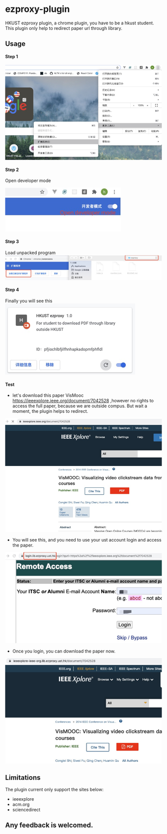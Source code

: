 # ezproxy-plugin
HKUST ezproxy plugin, a chrome plugin, you have to be a hkust student. This plugin only help to redirect paper url through library.

## Usage
#### Step 1
<img src="./img/step.jpg">

#### Step 2
Open developer mode

<img src="./img/step1.jpg">

#### Step 3
Load unpacked program
<img src="./img/step2.jpg">

#### Step 4
Finally you will see this
<img src="./img/step3.jpg">

#### Test
* let's download this paper VisMooc https://ieeexplore.ieee.org/document/7042528 ,however no rights to access the full paper, because we are outside compus. But wait a moment, the plugin helps to redirect.
<img src="./img/test1.jpg">

* You will see this, and you need to use your ust account login and access the paper.
<img src="./img/test2.jpg">

* Once you login, you can download the paper now.
<img src="./img/test3.jpg">

## Limitations
The plugin current only support the sites below:
* ieeexplore
* acm.org
* sciencedirect

## Any feedback is welcomed.

